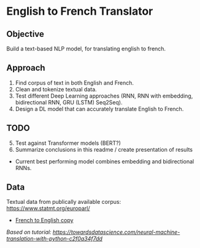 # English to French Translator
## Objective
Build a text-based NLP model, for translating english to french.

## Approach
1. Find corpus of text in both English and French.
2. Clean and tokenize textual data.
3. Test different Deep Learning approaches (RNN, RNN with embedding, bidirectional RNN, GRU (LSTM) Seq2Seq).
4. Design a DL model that can accurately translate English to French.

## TODO
5. Test against Transformer models (BERT?)
6. Summarize conclusions in this readme / create presentation of results
* Current best performing model combines embedding and bidirectional RNNs.

## Data
Textual data from publically available corpus: https://www.statmt.org/europarl/
* [French to English copy](https://www.statmt.org/europarl/v7/fr-en.tgz)

_Based on tutorial: https://towardsdatascience.com/neural-machine-translation-with-python-c2f0a34f7dd_
